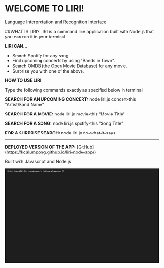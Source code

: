 # WELCOME TO LIRI! 
Language Interpretation and Recognition Interface

##WHAT IS LIRI?
LIRI is a command line application built with Node.js that you can run it in your terminal.

**LIRI CAN...**

* Search Spotify for any song.
* Find upcoming concerts by using "Bands in Town".
* Search OMDB (the Open Movie Database) for any movie.
* Surprise you with one of the above.

**HOW TO USE LIRI**

Type the following commands exactly as specified below in terminal:

**SEARCH FOR AN UPCOMING CONCERT:** 
node liri.js concert-this "Artist/Band Name"

**SEARCH FOR A MOVIE:** 
node liri.js movie-this "Movie Title"

**SEARCH FOR A SONG:** 
node liri.js spotify-this "Song Title"

**FOR A SURPRISE SEARCH:** 
node liri.js do-what-it-says

----------------------------------------------------------------

**DEPLOYED VERSION OF THE APP:**
[GitHub] (https://kcalumpong.github.io/liri-node-app/)

Built with Javascript and Node.js

![Liri Bot Demo](./liriNode.gif)





